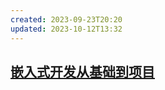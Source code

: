 ```yaml
---
created: 2023-09-23T20:20
updated: 2023-10-12T13:32
---
```

## [嵌入式开发从基础到项目](obsidian://open?vault=OneMD&file=Notebooks%2FProgramming%2F%E5%B5%8C%E5%85%A5%E5%BC%8F%E7%B3%BB%E7%BB%9F%2F%E5%B5%8C%E5%85%A5%E5%BC%8F%E5%BC%80%E5%8F%91%E4%BB%8E%E5%9F%BA%E7%A1%80%E5%88%B0%E9%A1%B9%E7%9B%AE)